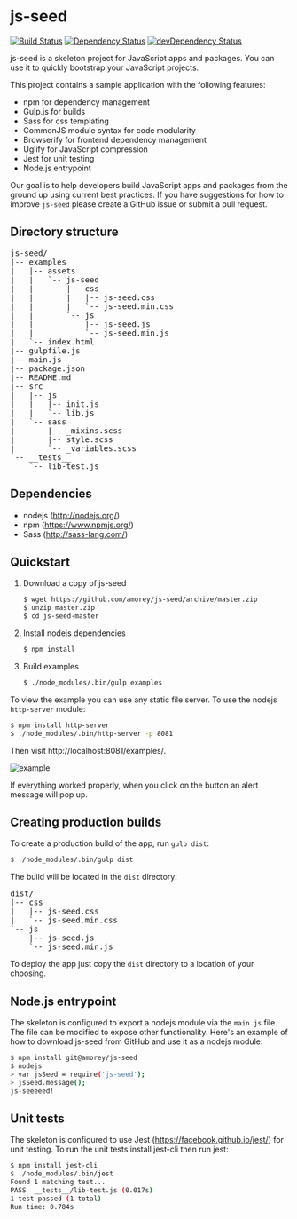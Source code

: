 # js-seed

[![Build Status](https://travis-ci.org/amorey/js-seed.svg?branch=master)](https://travis-ci.org/amorey/js-seed)
[![Dependency Status](https://david-dm.org/amorey/js-seed.svg)](https://david-dm.org/amorey/js-seed)
[![devDependency Status](https://david-dm.org/amorey/js-seed/dev-status.svg)](https://david-dm.org/amorey/js-seed#info=devDependencies)

js-seed is a skeleton project for JavaScript apps and packages. You can use it to quickly bootstrap your JavaScript projects.

This project contains a sample application with the following features:

 * npm for dependency management
 * Gulp.js for builds
 * Sass for css templating
 * CommonJS module syntax for code modularity
 * Browserify for frontend dependency management
 * Uglify for JavaScript compression
 * Jest for unit testing
 * Node.js entrypoint

Our goal is to help developers build JavaScript apps and packages from the ground up using current best practices. If you have suggestions for how to improve `js-seed` please create a GitHub issue or submit a pull request.

## Directory structure

<pre>
js-seed/
|-- examples
|   |-- assets
|   |   `-- js-seed
|   |       |-- css
|   |       |   |-- js-seed.css
|   |       |   `-- js-seed.min.css
|   |       `-- js
|   |           |-- js-seed.js
|   |           `-- js-seed.min.js
|   `-- index.html
|-- gulpfile.js
|-- main.js
|-- package.json
|-- README.md
|-- src
|   |-- js
|   |   |-- init.js
|   |   `-- lib.js
|   `-- sass
|       |-- _mixins.scss
|       |-- style.scss
|       `-- _variables.scss
`-- __tests__
    `-- lib-test.js
</pre>

## Dependencies

 * nodejs (http://nodejs.org/)
 * npm (https://www.npmjs.org/)
 * Sass (http://sass-lang.com/)

## Quickstart

1. Download a copy of js-seed

   ```bash
   $ wget https://github.com/amorey/js-seed/archive/master.zip
   $ unzip master.zip
   $ cd js-seed-master
   ```

1. Install nodejs dependencies

   ```bash
   $ npm install
   ```

1. Build examples

   ```bash
   $ ./node_modules/.bin/gulp examples
   ```

  To view the example you can use any static file server. To use the nodejs `http-server` module:
  
  ```bash
  $ npm install http-server
  $ ./node_modules/.bin/http-server -p 8081
  ```
  
  Then visit http://localhost:8081/examples/.
  
  ![example](https://dl.dropboxusercontent.com/u/1644/js-seed/%E2%80%8Eoctodev_8081_examples_.png)
  
  If everything worked properly, when you click on the button an alert message will pop up.

## Creating production builds

To create a production build of the app, run `gulp dist`:

```bash
$ ./node_modules/.bin/gulp dist
```

The build will be located in the `dist` directory:

<pre>
dist/
|-- css
|   |-- js-seed.css
|   `-- js-seed.min.css
`-- js
    |-- js-seed.js
    `-- js-seed.min.js
</pre>

To deploy the app just copy the `dist` directory to a location of your choosing.

## Node.js entrypoint

The skeleton is configured to export a nodejs module via the `main.js` file. The file can be modified to expose other functionality. Here's an example of how to download js-seed from GitHub and use it as a nodejs module:

```bash
$ npm install git@amorey/js-seed
$ nodejs
> var jsSeed = require('js-seed');
> jsSeed.message();
js-seeeeed!
```

## Unit tests

The skeleton is configured to use Jest (https://facebook.github.io/jest/) for unit testing. To run the unit tests install jest-cli then run jest:

```bash
$ npm install jest-cli
$ ./node_modules/.bin/jest
Found 1 matching test...
PASS  __tests__/lib-test.js (0.017s)
1 test passed (1 total)
Run time: 0.784s
```
